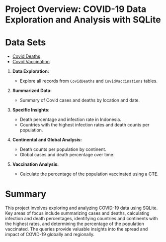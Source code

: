 # Project Overview: COVID-19 Data Exploration and Analysis with SQLite

# Data Sets
- [Covid Deaths](https://github.com/AlexTheAnalyst/PortfolioProjects/blob/main/CovidDeaths.xlsx)
- [Covid Vaccination](https://github.com/AlexTheAnalyst/PortfolioProjects/blob/main/CovidVaccinations.xlsx)
  
1. **Data Exploration:**
   - Explore all records from `CovidDeaths` and `CovidVaccinations` tables.
   
2. **Summarized Data:**
   - Summary of Covid cases and deaths by location and date.

3. **Specific Insights:**
   - Death percentage and infection rate in Indonesia.
   - Countries with the highest infection rates and death counts per population.

4. **Continental and Global Analysis:**
   - Death counts per population by continent.
   - Global cases and death percentage over time.

5. **Vaccination Analysis:**
   - Calculate the percentage of the population vaccinated using a CTE.

# Summary
This project involves exploring and analyzing COVID-19 data using SQLite. Key areas of focus include summarizing cases and deaths, calculating infection and death percentages, identifying countries and continents with the highest rates, and determining the percentage of the population vaccinated. The queries provide valuable insights into the spread and impact of COVID-19 globally and regionally.






